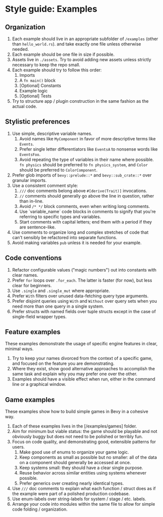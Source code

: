 # Style guide: Examples

## Organization

1. Each example should live in an appropriate subfolder of `/examples` (other than `hello_world.rs`). and take exactly one file unless otherwise needed.
2. Each example should be one file in size if possible.
3. Assets live in `./assets`. Try to avoid adding new assets unless strictly necessary to keep the repo small.
4. Each example should try to follow this order:
   1. Imports
   2. A `fn main()` block
   3. \[Optional\] Constants
   4. Example logic
   5. \[Optional\] Tests
5. Try to structure app / plugin construction in the same fashion as the actual code.

## Stylistic preferences

1. Use simple, descriptive variable names.
   1. Avoid names like `MyComponent` in favor of more descriptive terms like `Events`.
   2. Prefer single letter differentiators like `EventsA` to nonsense words like `EventsFoo`.
   3. Avoid repeating the type of variables in their name where possible. `fn physics` should be preferred to `fn physics_system`, and `Color` should be preferred to `ColorComponent`.
2. Prefer glob imports of `bevy::prelude::*` and `bevy::sub_crate::*` over granular imports.
3. Use a consistent comment style:
   1. `///` doc comments belong above `#[derive(Trait)]` invocations.
   2. `//` comments should generally go above the line in question, rather than in-line.
   3. Avoid `/* */` block comments, even when writing long comments.
   4. Use \`variable_name\` code blocks in comments to signify that you're referring to specific types and variables.
   5. Start comments with capital letters; end them with a period if they are sentence-like.
4. Use comments to organize long and complex stretches of code that can't sensibly be refactored into separate functions.
5. Avoid making variables `pub` unless it is needed for your example.

## Code conventions

1. Refactor configurable values ("magic numbers") out into constants with clear names.
2. Prefer `for` loops over `.for_each`. The latter is faster (for now), but less clear for beginners.
3. Use `.single` and `.single_mut` where appropriate.
4. Prefer `With` filters over unused data-fetching query type arguments.
5. Prefer disjoint queries using `With` and `Without` over query sets when you need more than one query in a single system.
6. Prefer structs with named fields over tuple structs except in the case of single-field wrapper types.

## Feature examples

These examples demonstrate the usage of specific engine features in clear, minimal ways.

1. Try to keep your names divorced from the context of a specific game, and focused on the feature you are demonstrating.
2. Where they exist, show good alternative approaches to accomplish the same task and explain why you may prefer one over the other.
3. Examples should have a visible effect when run, either in the command line or a graphical window.

## Game examples

These examples show how to build simple games in Bevy in a cohesive way.

1. Each of these examples lives in the [/examples/games] folder.
2. Aim for minimum but viable status: the game should be playable and not obviously buggy but does not need to be polished or terribly fun.
3. Focus on code quality, and demonstrating good, extensible patterns for users.
   1. Make good use of enums to organize your game logic.
   2. Keep components as small as possible but no smaller: all of the data on a component should generally be accessed at once.
   3. Keep systems small: they should have a clear single purpose.
   4. Reuse behavior across similar entities using systems whenever possible.
   5. Prefer generics over creating nearly identical types.
4. Use `///` doc comments to explain what each function / struct does as if the example were part of a polished production codebase.
5. Use enum-labels over string-labels for system / stage / etc. labels.
6. Arrange your code into modules within the same file to allow for simple code folding / organization.
